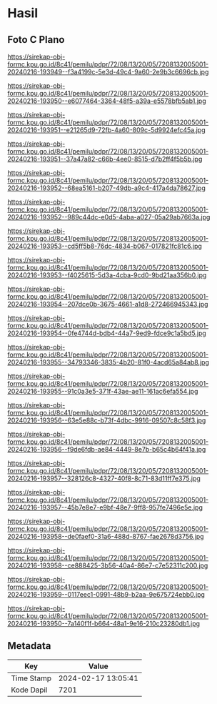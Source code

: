 # Hasil

## Foto C Plano

https://sirekap-obj-formc.kpu.go.id/8c41/pemilu/pdpr/72/08/13/20/05/7208132005001-20240216-193949--f3a4199c-5e3d-49c4-9a60-2e9b3c6696cb.jpg

https://sirekap-obj-formc.kpu.go.id/8c41/pemilu/pdpr/72/08/13/20/05/7208132005001-20240216-193950--e6077464-3364-48f5-a39a-e5578bfb5ab1.jpg

https://sirekap-obj-formc.kpu.go.id/8c41/pemilu/pdpr/72/08/13/20/05/7208132005001-20240216-193951--e21265d9-72fb-4a60-809c-5d9924efc45a.jpg

https://sirekap-obj-formc.kpu.go.id/8c41/pemilu/pdpr/72/08/13/20/05/7208132005001-20240216-193951--37a47a82-c66b-4ee0-8515-d7b2ff4f5b5b.jpg

https://sirekap-obj-formc.kpu.go.id/8c41/pemilu/pdpr/72/08/13/20/05/7208132005001-20240216-193952--68ea5161-b207-49db-a9c4-417a4da78627.jpg

https://sirekap-obj-formc.kpu.go.id/8c41/pemilu/pdpr/72/08/13/20/05/7208132005001-20240216-193952--989c44dc-e0d5-4aba-a027-05a29ab7663a.jpg

https://sirekap-obj-formc.kpu.go.id/8c41/pemilu/pdpr/72/08/13/20/05/7208132005001-20240216-193953--cd5ff5b8-76dc-4834-b067-017821fc81c6.jpg

https://sirekap-obj-formc.kpu.go.id/8c41/pemilu/pdpr/72/08/13/20/05/7208132005001-20240216-193953--f4025615-5d3a-4cba-9cd0-9bd21aa356b0.jpg

https://sirekap-obj-formc.kpu.go.id/8c41/pemilu/pdpr/72/08/13/20/05/7208132005001-20240216-193954--207dce0b-3675-4661-a1d8-272466945343.jpg

https://sirekap-obj-formc.kpu.go.id/8c41/pemilu/pdpr/72/08/13/20/05/7208132005001-20240216-193954--0fe4744d-bdb4-44a7-9ed9-fdce9c1a5bd5.jpg

https://sirekap-obj-formc.kpu.go.id/8c41/pemilu/pdpr/72/08/13/20/05/7208132005001-20240216-193955--34793346-3835-4b20-81f0-4acd65a84ab8.jpg

https://sirekap-obj-formc.kpu.go.id/8c41/pemilu/pdpr/72/08/13/20/05/7208132005001-20240216-193955--91c0a3e5-371f-43ae-ae11-161ac6efa554.jpg

https://sirekap-obj-formc.kpu.go.id/8c41/pemilu/pdpr/72/08/13/20/05/7208132005001-20240216-193956--63e5e88c-b73f-4dbc-9916-09507c8c58f3.jpg

https://sirekap-obj-formc.kpu.go.id/8c41/pemilu/pdpr/72/08/13/20/05/7208132005001-20240216-193956--f9de6fdb-ae84-4449-8e7b-b65c4b64f41a.jpg

https://sirekap-obj-formc.kpu.go.id/8c41/pemilu/pdpr/72/08/13/20/05/7208132005001-20240216-193957--328126c8-4327-40f8-8c71-83d11ff7e375.jpg

https://sirekap-obj-formc.kpu.go.id/8c41/pemilu/pdpr/72/08/13/20/05/7208132005001-20240216-193957--45b7e8e7-e9bf-48e7-9ff8-957fe7496e5e.jpg

https://sirekap-obj-formc.kpu.go.id/8c41/pemilu/pdpr/72/08/13/20/05/7208132005001-20240216-193958--de0faef0-31a6-488d-8767-fae2678d3756.jpg

https://sirekap-obj-formc.kpu.go.id/8c41/pemilu/pdpr/72/08/13/20/05/7208132005001-20240216-193958--ce888425-3b56-40a4-86e7-c7e52311c200.jpg

https://sirekap-obj-formc.kpu.go.id/8c41/pemilu/pdpr/72/08/13/20/05/7208132005001-20240216-193959--0117eec1-0991-48b9-b2aa-9e675724ebb0.jpg

https://sirekap-obj-formc.kpu.go.id/8c41/pemilu/pdpr/72/08/13/20/05/7208132005001-20240216-193950--7a140f1f-b664-48a1-9e16-210c23280db1.jpg


## Metadata

| Key        | Value               |
| ---------- | ------------------- |
| Time Stamp | 2024-02-17 13:05:41 |
| Kode Dapil | 7201                |



